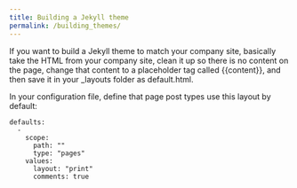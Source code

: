 ```yaml
---
title: Building a Jekyll theme
permalink: /building_themes/
---
```


If you want to build a Jekyll theme to match your company site, basically take the HTML from your company site, clean it up so there is no content on the page, change that content to a placeholder tag called {{content}}, and then save it in your _layouts folder as default.html. 

In your configuration file, define that page post types use this layout by default:

```
defaults:
  -
    scope:
      path: ""
      type: "pages"
    values:
      layout: "print"
      comments: true
```